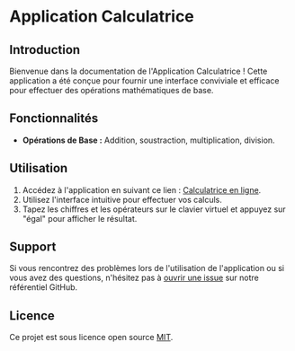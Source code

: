 # Application Calculatrice

## Introduction

Bienvenue dans la documentation de l'Application Calculatrice ! Cette application a été conçue pour fournir une interface conviviale et efficace pour effectuer des opérations mathématiques de base.

## Fonctionnalités

- **Opérations de Base :** Addition, soustraction, multiplication, division.

## Utilisation

1.  Accédez à l'application en suivant ce lien : [Calculatrice en ligne](https://calculatrice-ashen.vercel.app/).
2.  Utilisez l'interface intuitive pour effectuer vos calculs.
3.  Tapez les chiffres et les opérateurs sur le clavier virtuel et appuyez sur "égal" pour afficher le résultat.

## Support

Si vous rencontrez des problèmes lors de l'utilisation de l'application ou si vous avez des questions, n'hésitez pas à [ouvrir une issue](https://github.com/saif-eddine-baklouti/test_technique_calculatrice/issues) sur notre référentiel GitHub.

## Licence

Ce projet est sous licence open source [MIT](https://opensource.org/license/mit).
